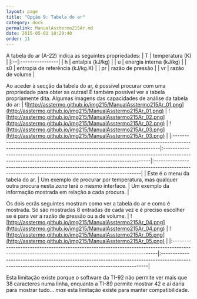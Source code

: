 ```yaml
---
layout: page
title: "Opção 9: Tabela do ar"
category: dock
permalink: ManualAsstermo215Ar.md
date: 2015-05-01 18:29:40
order: 11
---
```


A tabela do ar (A-22) indica as seguintes propriedades:
| T | temperatura (K) |
|:--|:----------------|
| h | entalpia (kJ/kg) |
| u | energia interna (kJ/kg) |
| s0 | entropia de referência (kJ/kg.K) |
| pr | razão de pressão |
| vr | razão de volume |

Ao aceder à secção da tabela do ar, é possível procurar com uma propriedade para obter as outras! É também possível ver a tabela propriamente dita. Algumas imagens das capacidades de análise da tabela do ar:
| ![http://asstermo.github.io/img215/ManualAsstermo215Ar_01.png](http://asstermo.github.io/img215/ManualAsstermo215Ar_01.png) | ![http://asstermo.github.io/img215/ManualAsstermo215Ar_02.png](http://asstermo.github.io/img215/ManualAsstermo215Ar_02.png) | ![http://asstermo.github.io/img215/ManualAsstermo215Ar_03.png](http://asstermo.github.io/img215/ManualAsstermo215Ar_03.png) |
|:------------------------------------------------------------------------------------------------------------------------------------------------------|:------------------------------------------------------------------------------------------------------------------------------------------------------|:------------------------------------------------------------------------------------------------------------------------------------------------------|
| Este é o menu da tabela do ar.                                                                                                                       | Um exemplo de procurar por temperatura, mas qualquer outra procura nesta _zona_ terá o mesmo interface.                                              | Um exemplo da informação mostrada em relação a cada procura.                                                                                      |

Os dois ecrãs seguintes mostram como ver a tabela do ar e como é mostrada. Só são mostradas 8 entradas de cada vez e é preciso escolher se é para ver a razão de pressão ou a de volume.
| ![http://asstermo.github.io/img215/ManualAsstermo215Ar_04.png](http://asstermo.github.io/img215/ManualAsstermo215Ar_04.png) | ![http://asstermo.github.io/img215/ManualAsstermo215Ar_05.png](http://asstermo.github.io/img215/ManualAsstermo215Ar_05.png) |
|:------------------------------------------------------------------------------------------------------------------------------------------------------|:------------------------------------------------------------------------------------------------------------------------------------------------------|

Esta limitação existe porque o software da TI-92 não permite ver mais que 38 caracteres numa linha, enquanto a TI-89 permite mostrar 42 e aí daria para mostrar tudo... _mas_ esta limitação existe para manter compatibilidade.